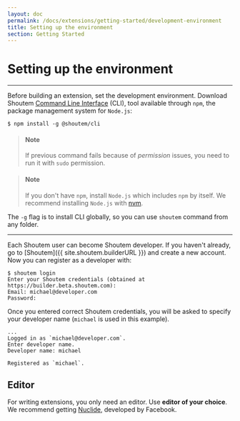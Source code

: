 ```yaml
---
layout: doc
permalink: /docs/extensions/getting-started/development-environment
title: Setting up the environment
section: Getting Started
---
```


# Setting up the environment
<hr />

Before building an extension, set the development environment. Download Shoutem [Command Line Interface](https://www.npmjs.com/package/@shoutem/cli) (CLI), tool available through `npm`, the package management system for `Node.js`:

```ShellSession
$ npm install -g @shoutem/cli
``` 

> #### Note
> If previous command fails because of _permission_ issues, you need to run it with `sudo` permission.

> #### Note
> If you don't have `npm`, install `Node.js` which includes `npm` by itself. We recommend installing `Node.js` with [nvm](https://github.com/creationix/nvm).

The ```-g``` flag is to install CLI globally, so you can use `shoutem` command from any folder.

<hr />

Each Shoutem user can become Shoutem developer. If you haven't already, go to [Shoutem]({{ site.shoutem.builderURL }}) and create a new account. Now you can register as a developer with:

```ShellSession
$ shoutem login
Enter your Shoutem credentials (obtained at https://builder.beta.shoutem.com):
Email: michael@developer.com
Password:
```

Once you entered correct Shoutem credentials, you will be asked to specify your developer name (`michael` is used in this example).

```ShellSession
...
Logged in as `michael@developer.com`.
Enter developer name.
Developer name: michael

Registered as `michael`.
```

## Editor
For writing extensions, you only need an editor. Use **editor of your choice**. We recommend getting [Nuclide](https://nuclide.io/), developed by Facebook.
